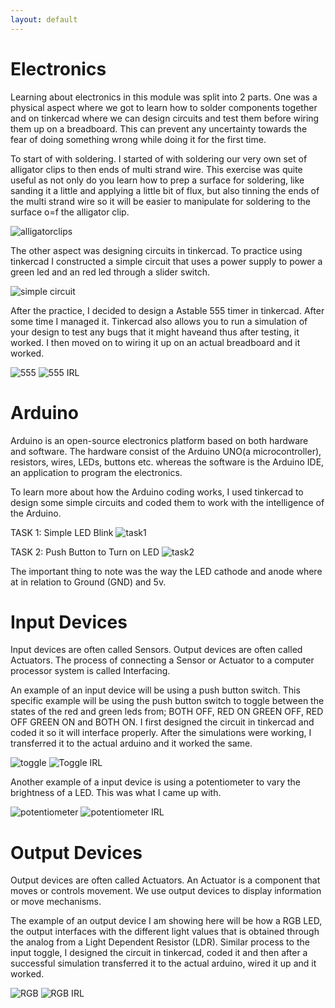 ```yaml
---
layout: default
---
```


# Electronics
Learning about electronics in this module was split into 2 parts. One was a physical aspect where we got to learn how to solder components together and on tinkercad where we can design circuits and test them before wiring them up on a breadboard. This can prevent any uncertainty towards the fear of doing something wrong while doing it for the first time.

To start of with soldering. I started of with soldering our very own set of alligator clips to then ends of multi strand wire. This exercise was quite useful as not only do you learn how to prep a surface for soldering, like sanding it a little and applying a little bit of flux, but also tinning the ends of the multi strand wire so it will be easier to manipulate for soldering to the surface o=f the alligator clip.

![alligatorclips](images/electronics/alligator.jpg)

The other aspect was designing circuits in tinkercad. To practice using tinkercad I constructed a simple circuit that uses a power supply to power a green led and an red led through a slider switch.

![simple circuit](images/electronics/simplecircuit.JPG)

After the practice, I decided to design a Astable 555 timer in tinkercad. After some time I managed it. Tinkercad also allows you to run a simulation of your design to test any bugs that it might haveand thus after testing, it worked. I then moved on to wiring it up on an actual breadboard and it worked.

![555](images/electronics/astable555.JPG)
![555 IRL](images/electronics/555irl.jpg)

# Arduino
Arduino is an open-source electronics platform based on both hardware and software. The hardware consist of the Arduino UNO(a microcontroller), resistors, wires, LEDs, buttons etc. whereas the software is the Arduino IDE, an application to program the electronics.

To learn more about how the Arduino coding works, I used tinkercad to design some simple circuits and coded them to work with the intelligence of the Arduino.

TASK 1: Simple LED Blink
![task1](images/electronics/task1.JPG)

TASK 2: Push Button to Turn on LED
![task2](images/electronics/task2.JPG)

The important thing to note was the way the LED cathode and anode where at in relation to Ground (GND) and 5v.

# Input Devices
Input devices are often called Sensors. Output devices are often called Actuators. The process of connecting a Sensor or Actuator to a computer processor system is called Interfacing.

An example of an input device will be using a push button switch. This specific example will be using the push button switch to toggle between the states of the red and green leds from; BOTH OFF, RED ON GREEN OFF, RED OFF GREEN ON and BOTH ON. I first designed the circuit in tinkercad and coded it so it will interface properly. After the simulations were working, I transferred it to the actual arduino and it worked the same.

![toggle](images/electronics/toggle.JPG)
![Toggle IRL](images/electronics/toggleirl.jpg)

Another example of a input device is using a potentiometer to vary the brightness of a LED. This was what I came up with.

![potentiometer](images/electronics/analog.JPG)
![potentiometer IRL](images/electronics/analogirl.jpg)



# Output Devices
Output devices are often called Actuators. An Actuator is a component that moves or controls movement. We use output devices to display information or move mechanisms.

The example of an output device I am showing here will be how a RGB LED, the output interfaces with the different light values that is obtained through the analog from a Light Dependent Resistor (LDR). Similar process to the input toggle, I designed the circuit in tinkercad, coded it and then after a successful simulation transferred it to the actual arduino, wired it up and it worked.

![RGB](images/electronics/rgb.JPG)
![RGB IRL](images/electronics/rgbirl.jpg)
